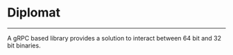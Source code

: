 # Diplomat


-----
A gRPC based library provides a solution to interact between 64 bit and 32 bit binaries.
